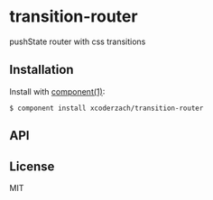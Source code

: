
# transition-router

  pushState router with css transitions

## Installation

  Install with [component(1)](http://component.io):

    $ component install xcoderzach/transition-router

## API



## License

  MIT
